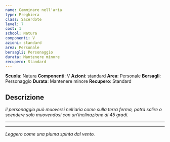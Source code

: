 ```yaml
---
name: Camminare nell'aria
type: Preghiera
class: Sacerdote
level: 7
cost: 1
school: Natura
componenti: V
azioni: standard
area: Personale
bersagli: Personaggio
durata: Mantenere minore
recupero: Standard
---
```

**Scuola**: Natura
**Componenti**: V
**Azioni**: standard
**Area**: Personale
**Bersagli**: Personaggio
**Durata**: Mantenere minore
**Recupero**: Standard

**Descrizione**
-

*il personaggio può muoversi nell'aria come sulla terra ferma, potrà salire o scendere solo muovendosi con un'inclinazione di 45 gradi.*

---

---

*Leggero come una piuma spinta dal vento.*